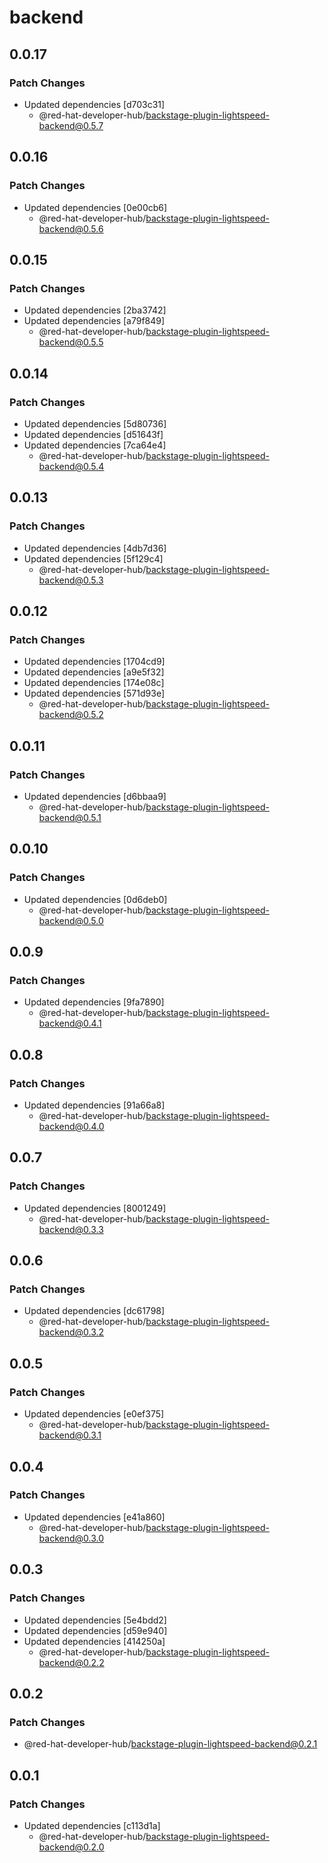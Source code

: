 # backend

## 0.0.17

### Patch Changes

- Updated dependencies [d703c31]
  - @red-hat-developer-hub/backstage-plugin-lightspeed-backend@0.5.7

## 0.0.16

### Patch Changes

- Updated dependencies [0e00cb6]
  - @red-hat-developer-hub/backstage-plugin-lightspeed-backend@0.5.6

## 0.0.15

### Patch Changes

- Updated dependencies [2ba3742]
- Updated dependencies [a79f849]
  - @red-hat-developer-hub/backstage-plugin-lightspeed-backend@0.5.5

## 0.0.14

### Patch Changes

- Updated dependencies [5d80736]
- Updated dependencies [d51643f]
- Updated dependencies [7ca64e4]
  - @red-hat-developer-hub/backstage-plugin-lightspeed-backend@0.5.4

## 0.0.13

### Patch Changes

- Updated dependencies [4db7d36]
- Updated dependencies [5f129c4]
  - @red-hat-developer-hub/backstage-plugin-lightspeed-backend@0.5.3

## 0.0.12

### Patch Changes

- Updated dependencies [1704cd9]
- Updated dependencies [a9e5f32]
- Updated dependencies [174e08c]
- Updated dependencies [571d93e]
  - @red-hat-developer-hub/backstage-plugin-lightspeed-backend@0.5.2

## 0.0.11

### Patch Changes

- Updated dependencies [d6bbaa9]
  - @red-hat-developer-hub/backstage-plugin-lightspeed-backend@0.5.1

## 0.0.10

### Patch Changes

- Updated dependencies [0d6deb0]
  - @red-hat-developer-hub/backstage-plugin-lightspeed-backend@0.5.0

## 0.0.9

### Patch Changes

- Updated dependencies [9fa7890]
  - @red-hat-developer-hub/backstage-plugin-lightspeed-backend@0.4.1

## 0.0.8

### Patch Changes

- Updated dependencies [91a66a8]
  - @red-hat-developer-hub/backstage-plugin-lightspeed-backend@0.4.0

## 0.0.7

### Patch Changes

- Updated dependencies [8001249]
  - @red-hat-developer-hub/backstage-plugin-lightspeed-backend@0.3.3

## 0.0.6

### Patch Changes

- Updated dependencies [dc61798]
  - @red-hat-developer-hub/backstage-plugin-lightspeed-backend@0.3.2

## 0.0.5

### Patch Changes

- Updated dependencies [e0ef375]
  - @red-hat-developer-hub/backstage-plugin-lightspeed-backend@0.3.1

## 0.0.4

### Patch Changes

- Updated dependencies [e41a860]
  - @red-hat-developer-hub/backstage-plugin-lightspeed-backend@0.3.0

## 0.0.3

### Patch Changes

- Updated dependencies [5e4bdd2]
- Updated dependencies [d59e940]
- Updated dependencies [414250a]
  - @red-hat-developer-hub/backstage-plugin-lightspeed-backend@0.2.2

## 0.0.2

### Patch Changes

- @red-hat-developer-hub/backstage-plugin-lightspeed-backend@0.2.1

## 0.0.1

### Patch Changes

- Updated dependencies [c113d1a]
  - @red-hat-developer-hub/backstage-plugin-lightspeed-backend@0.2.0
